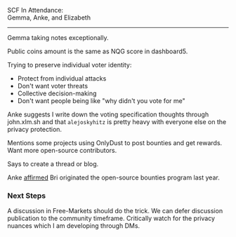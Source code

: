 SCF In Attendance:  
Gemma, Anke, and Elizabeth

---

Gemma taking notes exceptionally.

Public coins amount is the same as NQG score in dashboard5.

Trying to preserve individual voter identity:
- Protect from individual attacks  
- Don't want voter threats  
- Collective decision-making  
- Don't want people being like "why didn't you vote for me"

Anke suggests I write down the voting specification thoughts through john.xlm.sh and that `alejoskyhitz` is pretty heavy with everyone else on the privacy protection.

Mentions some projects using OnlyDust to post bounties and get rewards.  
Want more open-source contributors.

Says to create a thread or blog.

Anke [affirmed](https://discord.com/channels/897514728459468821/1144254446629572629/1393286446730711152) Bri originated the open-source bounties program last year.

### Next Steps

A discussion in Free-Markets should do the trick. We can defer discussion publication to the community timeframe. Critically watch for the privacy nuances which I am developing through DMs.
